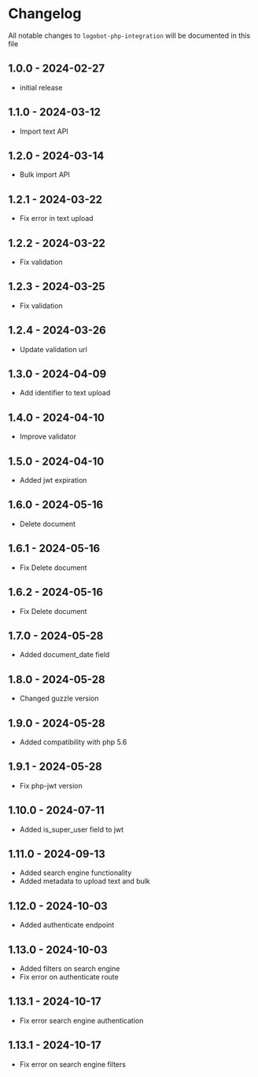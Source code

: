 
# Changelog

All notable changes to `logobot-php-integration` will be documented in this file

## 1.0.0 - 2024-02-27

- initial release

## 1.1.0 - 2024-03-12

- Import text API

## 1.2.0 - 2024-03-14

- Bulk import API

## 1.2.1 - 2024-03-22

- Fix error in text upload

## 1.2.2 - 2024-03-22

- Fix validation

## 1.2.3 - 2024-03-25

- Fix validation

## 1.2.4 - 2024-03-26

- Update validation url

## 1.3.0 - 2024-04-09

- Add identifier to text upload

## 1.4.0 - 2024-04-10

- Improve validator

## 1.5.0 - 2024-04-10

- Added jwt expiration

## 1.6.0 - 2024-05-16

- Delete document

## 1.6.1 - 2024-05-16

- Fix Delete document

## 1.6.2 - 2024-05-16

- Fix Delete document

## 1.7.0 - 2024-05-28

- Added document_date field

## 1.8.0 - 2024-05-28

- Changed guzzle version

## 1.9.0 - 2024-05-28

- Added compatibility with php 5.6

## 1.9.1 - 2024-05-28

- Fix php-jwt version

## 1.10.0 - 2024-07-11

- Added is_super_user field to jwt

## 1.11.0 - 2024-09-13

- Added search engine functionality
- Added metadata to upload text and bulk

## 1.12.0 - 2024-10-03

- Added authenticate endpoint

## 1.13.0 - 2024-10-03

- Added filters on search engine
- Fix error on authenticate route

## 1.13.1 - 2024-10-17

- Fix error search engine authentication

## 1.13.1 - 2024-10-17

- Fix error on search engine filters